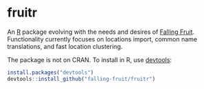 # fruitr

An [R](https://www.r-project.org/) package evolving with the needs and desires of [Falling Fruit](https://github.com/falling-fruit). Functionality currently focuses on locations import, common name translations, and fast location clustering.

The package is not on CRAN. To install in R, use [devtools](https://github.com/hadley/devtools):

```R
install.packages("devtools")
devtools::install_github("falling-fruit/fruitr")
```

